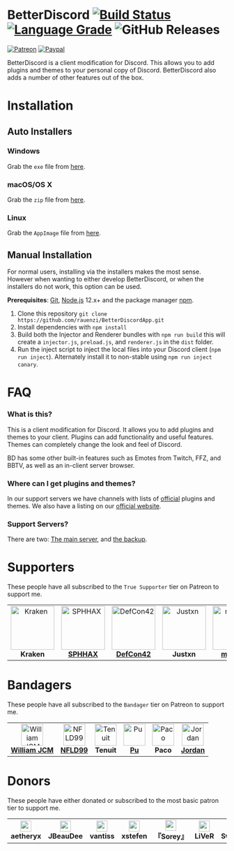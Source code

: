 # BetterDiscord [![Build Status][travis-badge]][travis-link] [![Language Grade][lgtm-badge]][lgtm-link] ![GitHub Releases][downloads-badge] 

[patreon-badge]: https://img.shields.io/endpoint.svg?url=https%3A%2F%2Fshieldsio-patreon.herokuapp.com%2FZerebos&style=flat-square
[patreon-link]: https://patreon.com/Zerebos

[paypal-badge]: https://img.shields.io/badge/Paypal-Donate!-%2300457C.svg?logo=paypal&style=flat-square
[paypal-link]: https://paypal.me/ZackRauen

[lgtm-badge]: https://img.shields.io/lgtm/grade/javascript/g/rauenzi/BetterDiscordApp.svg?style=flat-square
[lgtm-link]: https://lgtm.com/projects/g/rauenzi/BetterDiscordApp/context:javascript

[travis-badge]: https://img.shields.io/travis/com/rauenzi/BetterDiscordApp.svg?style=flat-square&branch=stable
[travis-link]: https://travis-ci.com/rauenzi/BetterDiscordApp

[downloads-badge]: https://img.shields.io/github/downloads/BetterDiscord/Installer/latest/total?style=flat-square



[![Patreon][patreon-badge]][patreon-link] [![Paypal][paypal-badge]][paypal-link]

BetterDiscord is a client modification for Discord. This allows you to add plugins and themes to your personal copy of Discord. BetterDiscord also adds a number of other features out of the box.

# Installation

## Auto Installers

### Windows
Grab the `exe` file from [here](https://github.com/BetterDiscord/Installer/releases/latest/download/BetterDiscord-Windows.exe).

### macOS/OS X
Grab the `zip` file from [here](https://github.com/BetterDiscord/Installer/releases/latest/download/BetterDiscord-Mac.zip).

### Linux
Grab the `AppImage` file from [here](https://github.com/BetterDiscord/Installer/releases/latest/download/BetterDiscord-Linux.AppImage).


## Manual Installation

For normal users, installing via the installers makes the most sense. However when wanting to either develop BetterDiscord, or when the installers do not work, this option can be used.

**Prerequisites**: [Git](https://git-scm.com), [Node.js](https://nodejs.org/en/) 12.x+ and the package manager [npm](https://www.npmjs.com/).

1. Clone this repository `git clone https://github.com/rauenzi/BetterDiscordApp.git`
2. Install dependencies with `npm install`
3. Build both the Injector and Renderer bundles with `npm run build` this will create a `injector.js`, `preload.js`, and `renderer.js` in the `dist` folder.
4. Run the inject script to inject the local files into your Discord client (`npm run inject`). Alternately install it to non-stable using `npm run inject canary`.

# FAQ

### What is this?
This is a client modification for Discord. It allows you to add plugins and themes to your client. Plugins can add functionality and useful features. Themes can completely change the look and feel of Discord.

BD has some other built-in features such as Emotes from Twitch, FFZ, and BBTV, as well as an in-client server browser.

### Where can I get plugins and themes?
In our support servers we have channels with lists of <u>official</u> plugins and themes. We also have a listing on our [official website](https://betterdiscord.app).

### Support Servers?
There are two: [The main server](https://discord.gg/0Tmfo5ZbORCRqbAd), and [the backup](https://discord.gg/2HScm8j).



# Supporters
These people have all subscribed to the `True Supporter` tier on Patreon to support me.

<table>
<tr>
<td align="center">
    <img src="https://cdn.discordapp.com/avatars/196098063092154368/90f1a7202955dac7a6c685cca3181ab1.webp" width="100px;" alt="Kraken"/><br />
    <strong>Kraken</strong><br />
</td>
<td align="center">
    <img src="https://cdn.discordapp.com/attachments/585514483699417089/585552300354043915/34959069_500_500.jpg" width="100px;" alt="SPHHAX"/><br />
    <a href="http://sphh.ax/" target="_blank" rel="noreferrer noopener"><strong>SPHHAX</strong></a><br />
</td>
<td align="center">
    <img src="https://cdn.discordapp.com/attachments/622954403262889995/622957122765848587/5364774.jpg" width="100px;" alt="DefCon42"/><br />
    <a href="https://twitter.com/def_con42" target="_blank" rel="noreferrer noopener"><strong>DefCon42</strong></a><br />
</td>
<td align="center">
    <img src="https://cdn.discordapp.com/avatars/629231564261425163/a_36cc7d2940b4ffb8a660b1076ab2087f.webp" width="100px;" alt="Justxn"/><br />
    <strong>Justxn</strong><br />
</td>
<td align="center">
    <img src="https://cdn.discordapp.com/attachments/682750073448169513/682763113296429087/definitely_not_the_dick_police.png" width="100px;" alt="monkey"/><br />
    <a href="https://heartunderbla.de" target="_blank" rel="noreferrer noopener"><strong>monkey</strong></a><br />
</td>
<td align="center">
    <img src="https://avatars3.githubusercontent.com/u/20338746?s=460&u=d9ebab4f6f0f5221390bca1eaf8f191acd275afe&v=4" width="100px;" alt="Gibbu"/><br />
    <a href="https://github.com/Gibbu" target="_blank" rel="noreferrer noopener"><strong>Gibbu</strong></a>
</td>
<td align="center">
    <img src="https://i.imgur.com/ImS2OCB.png" width="100px;" alt="Orekieh"/><br />
    <strong>Orekieh</strong>
</td>
</tr>
</table>


# Bandagers
These people have all subscribed to the `Bandager` tier on Patreon to support me.


<table>
<tr>
    <td align="center">
        <img src="https://cdn.discordapp.com/avatars/332199319169925120/4709f8f0c9cb7ababd85459bf71848b9.png" width="50px;" alt="William JCM"/><br />
        <a href="https://github.com/williamjcm" target="_blank" rel="noreferrer noopener"><strong>William JCM</strong></a>
    </td>
    <td align="center">
        <img src="https://avatars0.githubusercontent.com/u/24623601" width="50px;" alt="NFLD99"/><br />
        <a href="https://github.com/NFLD99" target="_blank" rel="noreferrer noopener"><strong>NFLD99</strong></a>
    </td>
    <td align="center">
        <img src="https://i.postimg.cc/5NVxqMnb/Cute-Squid-Circle.png" width="50px;" alt="Tenuit"/><br />
        <strong>Tenuit</strong>
    </td>
    <td align="center">
        <img src="https://avatars0.githubusercontent.com/u/16616715" width="50px;" alt="Pu"/><br />
        <a href="https://github.com/Puv1s" target="_blank" rel="noreferrer noopener"><strong>Pu</strong></a>
    </td>
    <td align="center">
        <img src="https://cdn.discordapp.com/attachments/769608503496278036/769680733693804625/tacoindustries.jpg" width="50px;" alt="Paco"/><br />
        <strong>Paco</strong>
    </td>
    <td align="center">
        <img src="https://cdn.discordapp.com/avatars/198801443279339520/4ae8e82ea9b136da4831ca6ac7c5082b.png" width="50px;" alt="Jordan"/><br />
        <a href="https://reddit.com/r/kotlin" target="_blank" rel="noreferrer noopener"><strong>Jordan</strong></a>
    </td>
</tr>
</table>

# Donors
These people have either donated or subscribed to the most basic patron tier to support me.

<table>
<tr>
    <td align="center">
        <img src="https://cdn.discordapp.com/avatars/284122164582416385/ebaa1b63191ce70e48ae24f32f452773.webp" width="25px;" /><br />
        <strong>aetheryx</strong>
    </td>
    <td align="center">
        <img src="https://cdn.discordapp.com/avatars/216782345779281921/d4b651b606f108cd2f96a19af68f942f.png" width="25px;" /><br />
        <strong>JBeauDee</strong>
    </td>
        <td align="center">
        <img src="https://cdn.discordapp.com/avatars/261673576216789004/31d590fb92329e270a6225a13d500c1d.png" width="25px;" /><br />
        <strong>vantiss</strong>
    </td>
        <td align="center">
        <img src="https://cdn.discordapp.com/avatars/122204411962327043/7f44a9b036b9e2691f4e81d9e34a78b4.webp" width="25px;" /><br />
        <strong>xstefen</strong>
    </td>
    <td align="center">
        <img src="https://cdn.discordapp.com/avatars/219400174869413888/7c88015869990ba97b614b1ac784f8e8.png" width="25px;" /><br />
        <strong>『Sorey』</strong>
    </td>
    <td align="center">
        <img src="https://cdn.discordapp.com/avatars/95263213842608128/5024b83e1bff3096d7fc93e8de09d582.gif" width="25px;" /><br />
        <strong>LiVeR</strong>
    </td>
    <td align="center">
        <img src="https://cdn.discordapp.com/avatars/144458450192171008/13a3e66d73d216974504b8aad257b7b4.png" width="25px;" /><br />
        <strong>SweetLilyCake</strong>
    </td>
    <td align="center">
        <img src="https://cdn.discordapp.com/avatars/398951709336010793/eb6f63eb2f3a5102fb900e60d1a26cdc.png" width="25px;" /><br />
        <strong>GameKuchen</strong>
    </td>
    <td align="center">
        <img src="https://i.imgur.com/qrWcKfH.png" width="25px;" /><br />
        <strong>Lozo</strong>
    </td>
    <td align="center">
        <img src="https://media.discordapp.net/attachments/575576868166828032/692136786893340752/pfp.gif" width="25px;" /><br />
        <strong>Akira</strong>
    </td>
    <td align="center">
        <img src="https://i.pinimg.com/originals/07/c3/7d/07c37d854719dd633a11ff3f681d2019.jpg" width="25px;" /><br />
        <strong>Pixel</strong>
    </td>
</tr>
</table>

